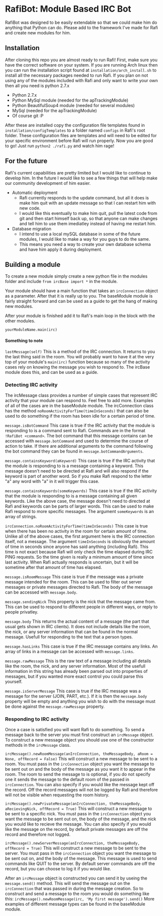 # RafiBot: Module Based IRC Bot

RafiBot was designed to be easily extendable so that we could make him do anything that Python can do.  Please add to the framework I've made for Rafi and create new modules for him.

## Installation

After cloning this repo you are almost ready to run Rafi!  First, make sure you have the correct software on your system.  If you are running Arch linux then you can run the installation script found at `installation/arch_install.sh` to install all the necessary packages needed to run Rafi.  If you plan on not using any of the modules included with Rafi and only want to write your own then all you need is python 2.7.x

* Python 2.7.x
* Python MySql module (needed for the apTrackingModule)
* Python BeautifulSoup4 module (needed for several modules)
* MySql (needed for the apTrackingModule)
* Of course git :P

After these are installed copy the configuration file templates found in `installation/configTemplates` to a folder named `configs` in Rafi's root folder.  These configuration files are templates and will need to be edited for your specific environment before Rafi will run properly.
Now you are good to go!  Just run `python2 ./rafi.py` and watch him rage!

## For the future

Rafi's current capabilities are pretty limited but I would like to continue to develop him.  In the future I would like to see a few things that will help make our community development of him easier.
 
* Automatic deployment
    * Rafi currently responds to the update command, but all it does is make him quit with an update message so that I can restart him with new code.
    * I would like this eventually to make him quit, pull the latest code from git and then start himself back up, so that anyone can make changes and tell him to use them imediatley instead of having me restart him.
* Database migration
    * I intend to use a local mySQL database in some of the future modules, I would like to make a way for you guys to do the same.
    * This means you need a way to create your own database schema and have him apply it during deployment.

## Building a module

To create a new module simply create a new python file in the modules folder and include `from ircBase import *` in the module.

Your module should have a main function that takes an `ircConnection` object as a parameter.  After that it is really up to you.  The baseModule module is fairly straight forward and can be used as a guide to get the hang of making new modules.

After your module is finished add it to Rafi's main loop in the block with the other modules.

    yourModuleName.main(irc)

#### Something to note

`lastMessage(self)`  This is a method of the IRC connection.  It returns to you the last thing said in the room.  You will probably want to have it at the very top of your module's `main(irc)` function because so many of the activity cases rely on knowing the message you wish to respond to.  The ircBase module does this, and can be used as a guide.

### Detecting IRC activity

The ircMessage class provides a number of simple cases that represent IRC activity that your module can respond to.  Feel free to add more.  Examples of all of the cases are in the baseModule module.
The ircConnection class has the method `noRoomActivityForTime(timeInSeconds)` that can also be used to do something if the room has been idle for a certain period of time.

`message.isBotCommand`  This case is true if the IRC activity that the module is responding to is a command sent to Rafi.  Commands are in the format `!RafiBot <command>`.  The bot command that this message contains can be accessed with `message.botCommand` and used to determine the course of action to take.  If there are additional arguments to the command following the bot command they can be found in `message.botCommandArguments`.

`message.containsKeyword(aKeyword)` This case is true if the IRC activity that the module is responding to is a message containing a keyword.  This message doesn't need to be directed at Rafi and will also respond if the keyword is part of another word.  So if you make Rafi respond to the letter "a" any word with "a" in it will trigger this case.

`message.containsKeywords(someKeywords)`  This case is true if the IRC activity that the module is responding to is a message containing all given keywords.  Like the above case, the message doesn't need to directed at Rafi and keywords can be parts of larger words.  This can be used to make Rafi respond to more specific messages.  The argument `someKeywords` is an array of strings.

`ircConnection.noRoomActivityForTime(timeInSeconds)`  This case is true when there has been no activity in the room for certain amount of time.  Unlike all of the above cases, the first argument here is the IRC connection itself, not a message.  The argument `timeInSeconds` is obviously the amount of time in seconds since anyone has said anything (including Rafi).  This time is not exact because Rafi will only check the time elapsed during IRC PING requests.  So the time given is really a minimum amount of time since last activity.  When Rafi actually responds is uncertain, but it will be sometime after that amount of time has elapsed.

`message.isRoomMessage`  This case is true if the message was a private message intended for the room.  This can be used to filter out server messages or private messages directed to Rafi. The body of the message can be accessed with `message.body`.

`message.sendingNick`  This property is the nick that the message came from.  This can be used to respond to different people in different ways, or reply to people privatley.

`message.body`  This returns the actual content of a message (the part that usual gets shown in IRC clients).  It does not include details like the room, the nick, or any server information that can be found in the normal message.  Usefull for responding to the text that a person types.

`message.hasLinks`  This case is true if the IRC message contains any links. An array of links in a message can be accessed with `message.links`.

`message.rawMessage`  This is the raw text of a message including all details like the room, the nick, and any server information.  Most of the usefull information in this string has already been parsed out into properties of messages, but if you wanted more exact control you could parse this yourself.

`message.isServerMessage`  This case is true if the IRC message was a message for the server (JOIN, PART, etc.).  If it is then the `message.body` property will be empty and anything you wish to do with the message must be done against the `message.rawMessage` property.

### Responding to IRC activity

Once a case is satisfied you will want Rafi to do something.  To send a message back to the server you must first construct an `ircMessage` object.  To construct a new message object you should use one of the constructor methods in the `ircMessage` class.

`ircMessage().newRoomMessage(anIrcConnection, theMessageBody, aRoom = None, offRecord = False)`  This will construct a new message to be sent to a room.  You must pass in the `ircConnection` object you want the message to be sent out on and the body of the message as you want it to appear in the room.  The room to send the message to is optional, if you do not specify one it sends the message to the default room of the passed in `ircConnection`.  You can also specify if you would like the message kept off the record.  Off the record messages will not be logged by Rafi and therefore will not be visible when requesting the room history.

`ircMessage().newPrivateMessage(anIrcConnection, theMessageBody, aRecievingNick, offRecord = True)`  This will construct a new message to be sent to a specific nick.  You must pass in the `ircConnection` object you want the message to be sent out on, the body of the message, and the nick you would like to recieve the message.  You can also specify if you would like the message on the record, by default private messages are off the record and therefore not logged.

`ircMessage().newServerMessage(anIrcConnection, theMessageBody, offRecord = True)`  This will construct a new message to be sent to the server.  You must pass in the `ircConnection` object you want the message to be sent out on, and the body of the message.  This message is used to send commands like QUIT to the server.  By default server commands are off the record, but you can choose to log it if you would like.

After an `ircMessage` object is constructed you can send it by useing the `message.send()` method.  This will send the message out on the `ircConnection` that was passed in during the message creation.  So to construct and send a message to the room you would do something like this: `ircMessage().newRoomMessage(irc, 'My first message').send()`
More examples of different message types can be found in the baseModule module.
